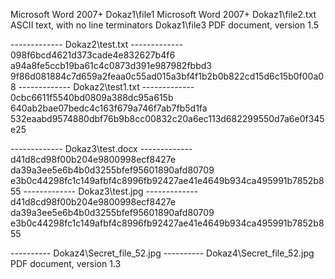Microsoft Word 2007+
Dokaz1\file1 Microsoft Word 2007+
Dokaz1\file2.txt ASCII text, with no line terminators
Dokaz1\file3 PDF document, version 1.5

------------- Dokaz2\test.txt -------------
098f6bcd4621d373cade4e832627b4f6
a94a8fe5ccb19ba61c4c0873d391e987982fbbd3
9f86d081884c7d659a2feaa0c55ad015a3bf4f1b2b0b822cd15d6c15b0f00a08
------------- Dokaz2\test1.txt -------------
0cbc6611f5540bd0809a388dc95a615b
640ab2bae07bedc4c163f679a746f7ab7fb5d1fa
532eaabd9574880dbf76b9b8cc00832c20a6ec113d682299550d7a6e0f345e25

------------- Dokaz3\test.docx -------------
d41d8cd98f00b204e9800998ecf8427e
da39a3ee5e6b4b0d3255bfef95601890afd80709
e3b0c44298fc1c149afbf4c8996fb92427ae41e4649b934ca495991b7852b855
------------- Dokaz3\test.jpg -------------
d41d8cd98f00b204e9800998ecf8427e
da39a3ee5e6b4b0d3255bfef95601890afd80709
e3b0c44298fc1c149afbf4c8996fb92427ae41e4649b934ca495991b7852b855

---------- Dokaz4\Secret_file_52.jpg ----------
Dokaz4\Secret_file_52.jpg PDF document, version 1.3